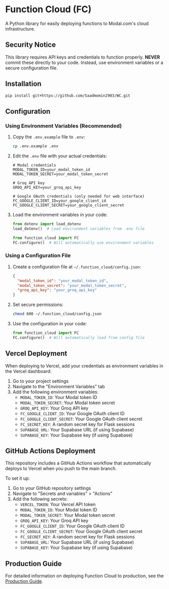 # Function Cloud (FC)

A Python library for easily deploying functions to Modal.com's cloud infrastructure.

## Security Notice

This library requires API keys and credentials to function properly. **NEVER** commit these directly to your code. Instead, use environment variables or a secure configuration file.

## Installation

```bash
pip install git+https://github.com/Saadmomin2903/WC.git
```

## Configuration

### Using Environment Variables (Recommended)

1. Copy the `.env.example` file to `.env`:
   ```bash
   cp .env.example .env
   ```

2. Edit the `.env` file with your actual credentials:
   ```
   # Modal credentials
   MODAL_TOKEN_ID=your_modal_token_id
   MODAL_TOKEN_SECRET=your_modal_token_secret

   # Groq API key
   GROQ_API_KEY=your_groq_api_key

   # Google OAuth credentials (only needed for web interface)
   FC_GOOGLE_CLIENT_ID=your_google_client_id
   FC_GOOGLE_CLIENT_SECRET=your_google_client_secret
   ```

3. Load the environment variables in your code:
   ```python
   from dotenv import load_dotenv
   load_dotenv()  # Load environment variables from .env file

   from function_cloud import FC
   FC.configure()  # Will automatically use environment variables
   ```

### Using a Configuration File

1. Create a configuration file at `~/.function_cloud/config.json`:
   ```json
   {
     "modal_token_id": "your_modal_token_id",
     "modal_token_secret": "your_modal_token_secret",
     "groq_api_key": "your_groq_api_key"
   }
   ```

2. Set secure permissions:
   ```bash
   chmod 600 ~/.function_cloud/config.json
   ```

3. Use the configuration in your code:
   ```python
   from function_cloud import FC
   FC.configure()  # Will automatically load from config file
   ```

## Vercel Deployment

When deploying to Vercel, add your credentials as environment variables in the Vercel dashboard:

1. Go to your project settings
2. Navigate to the "Environment Variables" tab
3. Add the following environment variables:
   - `MODAL_TOKEN_ID`: Your Modal token ID
   - `MODAL_TOKEN_SECRET`: Your Modal token secret
   - `GROQ_API_KEY`: Your Groq API key
   - `FC_GOOGLE_CLIENT_ID`: Your Google OAuth client ID
   - `FC_GOOGLE_CLIENT_SECRET`: Your Google OAuth client secret
   - `FC_SECRET_KEY`: A random secret key for Flask sessions
   - `SUPABASE_URL`: Your Supabase URL (if using Supabase)
   - `SUPABASE_KEY`: Your Supabase key (if using Supabase)

## GitHub Actions Deployment

This repository includes a GitHub Actions workflow that automatically deploys to Vercel when you push to the main branch.

To set it up:

1. Go to your GitHub repository settings
2. Navigate to "Secrets and variables" > "Actions"
3. Add the following secrets:
   - `VERCEL_TOKEN`: Your Vercel API token
   - `MODAL_TOKEN_ID`: Your Modal token ID
   - `MODAL_TOKEN_SECRET`: Your Modal token secret
   - `GROQ_API_KEY`: Your Groq API key
   - `FC_GOOGLE_CLIENT_ID`: Your Google OAuth client ID
   - `FC_GOOGLE_CLIENT_SECRET`: Your Google OAuth client secret
   - `FC_SECRET_KEY`: A random secret key for Flask sessions
   - `SUPABASE_URL`: Your Supabase URL (if using Supabase)
   - `SUPABASE_KEY`: Your Supabase key (if using Supabase)

## Production Guide

For detailed information on deploying Function Cloud to production, see the [Production Guide](function_cloud_production_guide.md).
